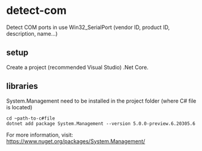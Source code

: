 # detect-com
Detect COM ports in use Win32_SerialPort (vendor ID, product ID, description, name...)
## setup
Create a project (recommended Visual Studio) .Net Core.

## libraries

System.Management need to be installed in the project folder (where C# file is located)

```
cd ~path-to-c#file
dotnet add package System.Management --version 5.0.0-preview.6.20305.6
```

For more information, visit:
https://www.nuget.org/packages/System.Management/
